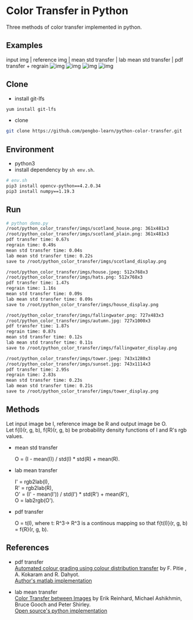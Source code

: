 # Color Transfer in Python

Three methods of color transfer implemented in python.

## Examples
input img | reference img | mean std transfer | lab mean std transfer | pdf transfer + regrain
![img](imgs/house_display.png)
![img](imgs/tower_display.png)
![img](imgs/scotland_display.png)
![img](imgs/fallingwater_display.png)

## Clone
- install git-lfs
```bash
yum install git-lfs
```
- clone
```bash
git clone https://github.com/pengbo-learn/python-color-transfer.git
```

## Environment
- python3
- install dependency by ```sh env.sh```.
```bash
# env.sh
pip3 install opencv-python==4.2.0.34
pip3 install numpy==1.19.3
```
    

## Run
```bash
# python demo.py 
/root/python_color_transfer/imgs/scotland_house.png: 361x481x3
/root/python_color_transfer/imgs/scotland_plain.png: 361x481x3
pdf transfer time: 0.67s
regrain time: 0.49s
mean std transfer time: 0.04s
lab mean std transfer time: 0.22s
save to /root/python_color_transfer/imgs/scotland_display.png

/root/python_color_transfer/imgs/house.jpeg: 512x768x3
/root/python_color_transfer/imgs/hats.png: 512x768x3
pdf transfer time: 1.47s
regrain time: 1.16s
mean std transfer time: 0.09s
lab mean std transfer time: 0.09s
save to /root/python_color_transfer/imgs/house_display.png

/root/python_color_transfer/imgs/fallingwater.png: 727x483x3
/root/python_color_transfer/imgs/autumn.jpg: 727x1000x3
pdf transfer time: 1.87s
regrain time: 0.87s
mean std transfer time: 0.12s
lab mean std transfer time: 0.11s
save to /root/python_color_transfer/imgs/fallingwater_display.png

/root/python_color_transfer/imgs/tower.jpeg: 743x1280x3
/root/python_color_transfer/imgs/sunset.jpg: 743x1114x3
pdf transfer time: 2.95s
regrain time: 2.83s
mean std transfer time: 0.23s
lab mean std transfer time: 0.21s
save to /root/python_color_transfer/imgs/tower_display.png
```

## Methods

Let input image be I, reference image be R and output image be O.\
Let f{I}(r, g, b), f{R}(r, g, b) be probability density functions of I and R's rgb values. 

- mean std transfer

    O = (I - mean(I)) / std(I) \* std(R) + mean(R).

- lab mean transfer

    I' = rgb2lab(I),\
    R' = rgb2lab(R),\
    O' = (I' - mean(I')) / std(I') \* std(R') + mean(R'),\
    O = lab2rgb(O').

- pdf transfer

    O = t(I), where t: R^3-> R^3 is a continous mapping so that f{t(I)}(r, g, b) = f{R}(r, g, b). 



## References
- pdf transfer\
    [Automated colour grading using colour distribution transfer](http://citeseerx.ist.psu.edu/viewdoc/download?doi=10.1.1.458.7694&rep=rep1&type=pdf) by F. Pitie , A. Kokaram and R. Dahyot.\
    [Author's matlab implementation](https://github.com/frcs/colour-transfer)

- lab mean transfer\
    [Color Transfer between Images](https://www.cs.tau.ac.il/~turkel/imagepapers/ColorTransfer.pdf) by Erik Reinhard, Michael Ashikhmin, Bruce Gooch and Peter Shirley.\
    [Open source's python implementation](https://github.com/chia56028/Color-Transfer-between-Images)

